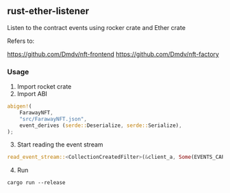 ## rust-ether-listener
Listen to the contract events using rocker crate and Ether crate

Refers to:

https://github.com/Dmdv/nft-frontend
https://github.com/Dmdv/nft-factory

### Usage

1. Import rocket crate
2. Import ABI

```rust
abigen!(
    FarawayNFT,
    "src/FarawayNFT.json",
    event_derives (serde::Deserialize, serde::Serialize),
);
```

3. Start reading the event stream

```rust
read_event_stream::<CollectionCreatedFilter>(&client_a, Some(EVENTS_CAPACITY)).await;
```

4. Run

```shell
cargo run --release
```
